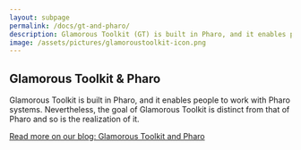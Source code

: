 ```yaml
---
layout: subpage
permalink: /docs/gt-and-pharo/
description: Glamorous Toolkit (GT) is built in Pharo, and it enables people to work with Pharo systems. Nevertheless, the goal of GT is distinct from that of Pharo and so is the realization of it.
image: /assets/pictures/glamoroustoolkit-icon.png
---
```


<section id="getstarted">
  <div class="container pt-5 pb-5 jumbotron-small">
    <div class="row">
      <div class="col-md-12">
        <h1>Glamorous Toolkit &amp; Pharo</h1>
        <p class="lead">
          Glamorous Toolkit is built in Pharo, and it enables people to work with Pharo systems. Nevertheless, the goal of Glamorous Toolkit is distinct from that of Pharo and so is the realization of it.
        </p>
        <p class="lead"><a href="https://blog.feenk.com/glamorous-toolkit-and-pharo-5aufgcequ38az2s0dj0t1nu0f/" class="download-all-button btn btn-block btn-lg btn-margin btn-default">Read more on our blog: Glamorous Toolkit and Pharo</a></p>
      </div>
    </div>
  </div>
</section>
